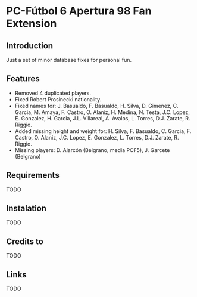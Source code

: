 # PC-Fútbol 6 Apertura 98 Fan Extension

## Introduction

Just a set of minor database fixes for personal fun.

## Features

* Removed 4 duplicated players.
* Fixed Robert Prosinecki nationality.
* Fixed names for: J. Basualdo, F. Basualdo, H. Silva, D. Gimenez, C. Garcia, M. Amaya, F. Castro, O. Alaniz, H. Medina, N. Testa, J.C. Lopez, E. Gonzalez, H. Garcia, J.L. Villareal, A. Avalos, L. Torres, D.J. Zarate, R. Riggio.
* Added missing height and weight for: H. Silva, F. Basualdo, C. Garcia, F. Castro, O. Alaniz, J.C. Lopez, E. Gonzalez, L. Torres, D.J. Zarate, R. Riggio.
* Missing players: D. Alarcón (Belgrano, media PCF5), J. Garcete (Belgrano)

## Requirements

TODO

## Instalation

TODO

## Credits to

TODO

## Links

TODO